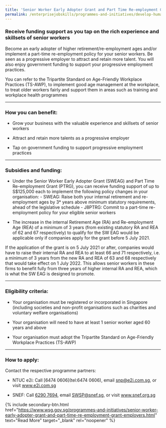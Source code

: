 ```yaml
---
title: 'Senior Worker Early Adopter Grant and Part Time Re-employment Grant'
permalink: /enterprisejobskills/programmes-and-initiatives/develop-human-capital/senior-worker-early-adopter-grant-and-part-time-re-employment-grant/
---
```


### Receive funding support as you tap on the rich experience and skillsets of senior workers

Become an early adopter of higher retirement/re-employment ages and/or implement a part-time re-employment policy for your senior workers. Be seen as a progressive employer to attract and retain more talent. You will also enjoy government funding to support your progressive employment practices.

You can refer to the Tripartite Standard on Age-Friendly Workplace Practices (TS-AWP), to implement good age management at the workplace, to treat older workers fairly and support them in areas such as training and workplace health programmes

---

### How you can benefit:

- Grow your business with the valuable experience and skillsets of senior workers

- Attract and retain more talents as a progressive employer

- Tap on government funding to support progressive employment practices

---

### Subsidies and funding:

- Under the Senior Worker Early Adopter Grant (SWEAG) and Part Time Re-employment Grant (PTRG), you can receive funding support of up to S$125,000 each to implement the following policy changes in your organisation:
         - SWEAG: Raise both your internal retirement and re-employment ages by 3* years above minimum statutory requirements, ahead of the legislative schedule
         - J8PTRG: Commit to a part-time re-employment policy for your eligible senior workers

* The increase in the internal Retirement Age (RA) and Re-employment Age (REA) of a minimum of 3 years (from existing statutory RA and REA of 62 and 67 respectively) to qualify for the SW EAG would be applicable only if companies apply for the grant before 5 July 2021.

If the application of the grant is on 5 July 2021 or after, companies would have to raise their internal RA and REA to at least 66 and 71 respectively, i.e. a minimum of 3 years from the new RA and REA of 63 and 68 respectively that would take effect on 1 July 2022. This allows senior workers in these firms to benefit fully from three years of higher internal RA and REA, which is what the SW EAG is designed to promote.

---

### Eligibility criteria:

-  Your organisation must be registered or incorporated in Singapore (including societies and non-profit organisations such as charities and voluntary welfare organisations)

- Your organisation will need to have at least 1 senior worker aged 60 years and above

- Your organisation must adopt the Tripartite Standard on Age-Friendly Workplace Practices (TS-AWP)

---

### How to apply:

Contact the respective programme partners:

- NTUC e2i: Call [6474 0606](tel:6474 0606), email [snp@e2i.com.sg](mailto:snp@e2i.com.sg), or visit <a href="https://www.e2i.com.sg" target="_blank" rel="noopener">www.e2i.com.sg</a>

- SNEF: Call [6290 7694](tel:62907694), email [SWSP@snef.sg](mailto:SWSP@snef.sg), or visit <a href="https://www.snef.org.sg" target="_blank" rel="noopener">www.snef.org.sg</a>

{% include secondary-btn.html href="https://www.wsg.gov.sg/programmes-and-initiatives/senior-worker-early-adopter-grant-and-part-time-re-employment-grant-employers.html" text="Read More" target="_blank" rel="noopener" %}

<script src="/jquery/resize-tables.js"></script>
